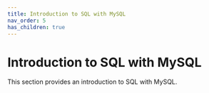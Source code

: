 ```yaml
---
title: Introduction to SQL with MySQL
nav_order: 5
has_children: true
---
```


# Introduction to SQL with MySQL

This section provides an introduction to SQL with MySQL.